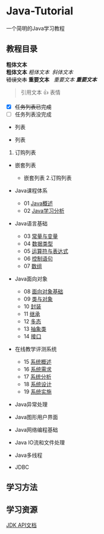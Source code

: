 # Java-Tutorial

一个简明的Java学习教程

## 教程目录

**粗体文本**   
__粗体文本__
 _粗体文本_ 
*斜体文本*   
~~错误文本~~
**重要文本** 
 _重要文本_
***重要文本***
> 引用文本
:+1: 表情
- [x] ~~任务列表已完成~~
- [ ] 任务列表没完成

- 列表

* 列表
1. 订购列表
  - 嵌套列表
    - 嵌套列表
2.订购列表

- Java课程体系
    - 01 [Java概述](01.md)
    - 02 [Java学习分析](02.md)
- Java语言基础
    - 03 [常量与变量](03.md)
    - 04 [数据类型](04.md)
    - 05 [运算符与表达式](05.md)
    - 06 [控制语句](06.md)
    - 07 [数组](07.md)
- Java面向对象
    - 08 [面向对象基础](08.md)
    - 09 [类与对象](09.md)
    - 10 [封装](10.md)
    - 11 [继承](11.md)
    - 12 [多态](12.md)
    - 13 [抽象类](13.md)
    - 14 [接口](14.md)
- 在线教学评测系统
    - 15 [系统概述](15.md)
    - 16 [系统需求](16.md)
    - 17 [系统分析](17.md)
    - 18 [系统设计](18.md)
    - 19 [系统实施](19.md)
- Java异常处理
- Java图形用户界面
- Java网络编程基础
- Java IO流和文件处理
- Java多线程
- JDBC
    
## 学习方法

## 学习资源
[JDK API文档](http://tool.oschina.net/apidocs/apidoc?api=jdk-zh)
